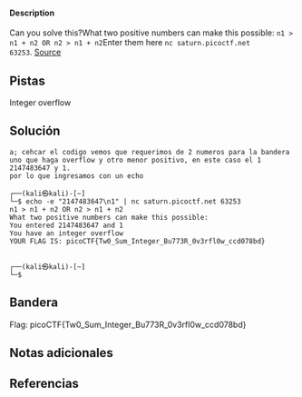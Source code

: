 
 
#### Description

Can you solve this?What two positive numbers can make this possible: `n1 > n1 + n2 OR n2 > n1 + n2`Enter them here `nc saturn.picoctf.net 63253`. [Source](https://artifacts.picoctf.net/c/456/flag.c)


## Pistas

Integer overflow



## Solución

```
a; cehcar el codigo vemos que requerimos de 2 numeros para la bandera uno que haga overflow y otro menor positivo, en este caso el 1
2147483647 y 1.
por lo que ingresamos con un echo
                                                                                                                                                                                                                                           
┌──(kali㉿kali)-[~]
└─$ echo -e "2147483647\n1" | nc saturn.picoctf.net 63253
n1 > n1 + n2 OR n2 > n1 + n2 
What two positive numbers can make this possible: 
You entered 2147483647 and 1
You have an integer overflow
YOUR FLAG IS: picoCTF{Tw0_Sum_Integer_Bu773R_0v3rfl0w_ccd078bd}

                                                                                                                                                                                                                                           
┌──(kali㉿kali)-[~]
└─$ 
```

## Bandera
Flag: picoCTF{Tw0_Sum_Integer_Bu773R_0v3rfl0w_ccd078bd}


## Notas adicionales


## Referencias

